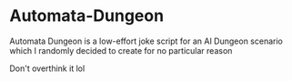 # Automata-Dungeon
Automata Dungeon is a low-effort joke script for an AI Dungeon scenario which I randomly decided to create for no particular reason

Don't overthink it lol
